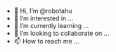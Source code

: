 - 👋 Hi, I’m @robotahu
- 👀 I’m interested in ...
- 🌱 I’m currently learning ...
- 💞️ I’m looking to collaborate on ...
- 📫 How to reach me ...

<!---
robotahu/robotahu is a ✨ special ✨ repository because its `README.md` (this file) appears on your GitHub profile.
You can click the Preview link to take a look at your changes.
--->
